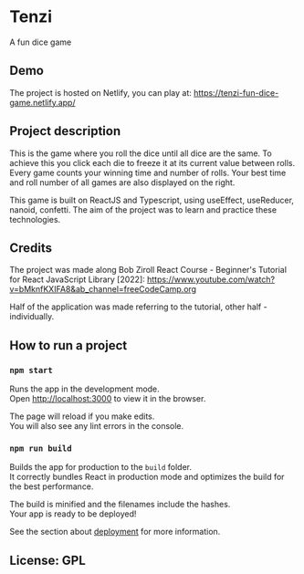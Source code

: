 # Tenzi
A fun dice game

## Demo

The project is hosted on Netlify, you can play at: https://tenzi-fun-dice-game.netlify.app/

## Project description

This is the game where you roll the dice until all dice are the same. To achieve this you click each die to freeze it at its current value between rolls. Every game counts your winning time and number of rolls. Your best time and roll number of all games are also displayed on the right. 

This game is built on ReactJS and Typescript, using useEffect, useReducer, nanoid, confetti. The aim of the project was to learn and practice these technologies. 

## Credits

The project was made along Bob Ziroll React Course - Beginner's Tutorial for React JavaScript Library [2022]:
https://www.youtube.com/watch?v=bMknfKXIFA8&ab_channel=freeCodeCamp.org

Half of the application was made referring to the tutorial, other half - individually. 

## How to run a project

### `npm start`

Runs the app in the development mode.\
Open [http://localhost:3000](http://localhost:3000) to view it in the browser.

The page will reload if you make edits.\
You will also see any lint errors in the console.

### `npm run build`

Builds the app for production to the `build` folder.\
It correctly bundles React in production mode and optimizes the build for the best performance.

The build is minified and the filenames include the hashes.\
Your app is ready to be deployed!

See the section about [deployment](https://facebook.github.io/create-react-app/docs/deployment) for more information.

## License: GPL
